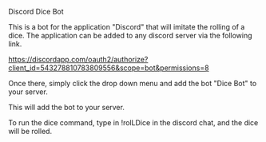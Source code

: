 
Discord Dice Bot



This is a bot for the application "Discord" that will imitate the rolling of a dice. The application can be added to any discord server
via the following link.


https://discordapp.com/oauth2/authorize?client_id=543278810783809556&scope=bot&permissions=8

Once there, simply click the drop down menu and add the bot "Dice Bot" to your server.

This will add the bot to your server.

To run the dice command, type in !rolLDice in the discord chat, and the dice will be rolled.







